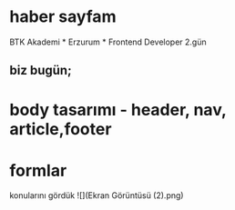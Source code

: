 # haber sayfam
BTK Akademi * Erzurum * Frontend Developer 2.gün

## biz bugün;
# body tasarımı - header, nav, article,footer

# formlar

konularını gördük
![](Ekran Görüntüsü (2).png)
